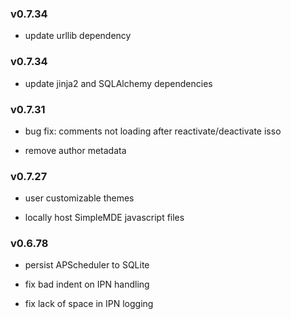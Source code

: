 <h3>v0.7.34</h3>

* update urllib dependency

<h3>v0.7.34</h3>

* update jinja2 and SQLAlchemy dependencies

<h3>v0.7.31</h3>

* bug fix: comments not loading after reactivate/deactivate isso

* remove author metadata

<h3>v0.7.27</h3>

* user customizable themes

* locally host SimpleMDE javascript files

<h3>v0.6.78</h3>

* persist APScheduler to SQLite

* fix bad indent on IPN handling

* fix lack of space in IPN logging
